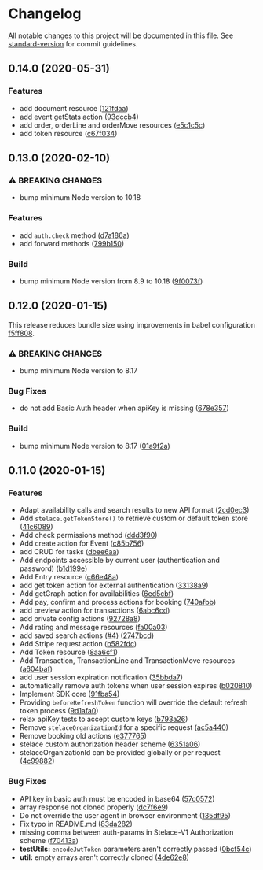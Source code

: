 # Changelog

All notable changes to this project will be documented in this file. See [standard-version](https://github.com/conventional-changelog/standard-version) for commit guidelines.

## 0.14.0 (2020-05-31)

### Features

* add document resource ([121fdaa](https://github.com/stelace/stelace.js/commit/121fdaa88de347144954ff62030866f475fe197a))
* add event getStats action ([93dccb4](https://github.com/stelace/stelace.js/commit/93dccb4819a625eb4eb41246be3e753c3255ede4))
* add order, orderLine and orderMove resources ([e5c1c5c](https://github.com/stelace/stelace.js/commit/e5c1c5c02e5d40306d19fffc034d8fef24ea7f07))
* add token resource ([c67f034](https://github.com/stelace/stelace.js/commit/c67f034c184fdfd3646c6d01d85973e70e802a99))

## 0.13.0 (2020-02-10)

### ⚠ BREAKING CHANGES

* bump minimum Node version to 10.18

### Features

* add `auth.check` method ([d7a186a](https://github.com/stelace/stelace.js/commit/d7a186a2b3c347e082eaac6f4f25c5589735ab02))
* add forward methods ([799b150](https://github.com/stelace/stelace.js/commit/799b150fb1696cf9ca73df7aec917a83932969a9))

### Build

* bump minimum Node version from 8.9 to 10.18 ([9f0073f](https://github.com/stelace/stelace.js/commit/9f0073f7d8b8f9a708e803f2bfcdf5058e7844d0))

## 0.12.0 (2020-01-15)

This release reduces bundle size using improvements in babel configuration [f5ff808](https://github.com/stelace/stelace.js/commit/f5ff808735e6aa3ba60aa76d185f5667b08da35c).

### ⚠ BREAKING CHANGES

* bump minimum Node version to 8.17

### Bug Fixes

* do not add Basic Auth header when apiKey is missing ([678e357](https://github.com/stelace/stelace.js/commit/678e35777323879a8b6a0933338307b72e9061c5))

### Build

* bump minimum Node version to 8.17 ([01a9f2a](https://github.com/stelace/stelace.js/commit/01a9f2ade002d2e3f4703ee5af068b805f76dda3))


## 0.11.0 (2020-01-15)

### Features

* Adapt availability calls and search results to new API format ([2cd0ec3](https://github.com/stelace/stelace.js/commit/2cd0ec34fa09af38ec335e3d7e9b84c221e7ed16))
* Add `stelace.getTokenStore()`  to retrieve custom or default token store ([41c6089](https://github.com/stelace/stelace.js/commit/41c60892edf77a697556c5aa6a3ba42fe3b44d77))
* Add check permissions method ([ddd3f90](https://github.com/stelace/stelace.js/commit/ddd3f90b892613d03629fb4fcf648e8a19723aad))
* Add create action for Event ([c85b756](https://github.com/stelace/stelace.js/commit/c85b756cdb3ccb8366d5591b47e6f8b6edd25729))
* add CRUD for tasks ([dbee6aa](https://github.com/stelace/stelace.js/commit/dbee6aac8feb8f88d8540daa42b64b6f518c6dc8))
* Add endpoints accessible by current user (authentication and password) ([b1d199e](https://github.com/stelace/stelace.js/commit/b1d199e17ff448d7cbd2b732149ddca133d9a89c))
* Add Entry resource ([c66e48a](https://github.com/stelace/stelace.js/commit/c66e48a9e044b38bbddf7dc1e2d7fdfc33ad7c9e))
* add get token action for external authentication ([33138a9](https://github.com/stelace/stelace.js/commit/33138a9930d722add2dbc1064cedc6f244a48fb7))
* Add getGraph action for availabilities ([6ed5cbf](https://github.com/stelace/stelace.js/commit/6ed5cbf0135bcfacf7f59927ef4f59f72d143acf))
* Add pay, confirm and process actions for booking ([740afbb](https://github.com/stelace/stelace.js/commit/740afbb84c876e0b31a87ac234e302ec4c1e1a2c))
* add preview action for transactions ([6abc6cd](https://github.com/stelace/stelace.js/commit/6abc6cd69d23640e241085ec439a363b4bf96e40))
* add private config actions ([92728a8](https://github.com/stelace/stelace.js/commit/92728a866124ab897880dd65867ddca7f0f863a5))
* Add rating and message resources ([fa00a03](https://github.com/stelace/stelace.js/commit/fa00a03240b20ca19330dd52def69fdd81fef39e))
* add saved search actions ([#4](https://github.com/stelace/stelace.js/issues/4)) ([2747bcd](https://github.com/stelace/stelace.js/commit/2747bcdfba132652976d8b8008df41ff3f22866d))
* Add Stripe request action ([b582fdc](https://github.com/stelace/stelace.js/commit/b582fdcfc7f0730f917cc47d7ad041b12dec87b8))
* Add Token resource ([8aa6cf1](https://github.com/stelace/stelace.js/commit/8aa6cf1342bfb49d9a397f57814031207c2499ab))
* Add Transaction, TransactionLine and TransactionMove resources ([a604baf](https://github.com/stelace/stelace.js/commit/a604bafb79c2b8871d398f5e757ac8622a2f0d92))
* add user session expiration notification ([35bbda7](https://github.com/stelace/stelace.js/commit/35bbda719d4bff96ddb432fc75ca7aad321fa1cf))
* automatically remove auth tokens when user session expires ([b020810](https://github.com/stelace/stelace.js/commit/b020810467ea7c71910ae50c12f20ed1a39c6ec2))
* Implement SDK core ([91fba54](https://github.com/stelace/stelace.js/commit/91fba5419003c76a5f4f190e795477b2afcbbf3d))
* Providing `beforeRefreshToken` function will override the default refresh token process ([9d1afa0](https://github.com/stelace/stelace.js/commit/9d1afa0636a878661353ae204d5093474f0bad14))
* relax apiKey tests to accept custom keys ([b793a26](https://github.com/stelace/stelace.js/commit/b793a266a2551168c7480b02b57fa385576e2825))
* Remove `stelaceOrganizationId` for a specific request ([ac5a440](https://github.com/stelace/stelace.js/commit/ac5a440b494de44646ca81091187a95c4174ce48))
* Remove booking old actions ([e377765](https://github.com/stelace/stelace.js/commit/e377765101faeeb2aa66dc7752336118cc71fdeb))
* stelace custom authorization header scheme ([6351a06](https://github.com/stelace/stelace.js/commit/6351a062ce7d1710cc9b170b26cf6b363833b78d))
* stelaceOrganizationId can be provided globally or per request ([4c99882](https://github.com/stelace/stelace.js/commit/4c99882dc27b3322659137fcbaf2896a5bfd8f4a))


### Bug Fixes

* API key in basic auth must be encoded in base64 ([57c0572](https://github.com/stelace/stelace.js/commit/57c0572f3838c115bd46c95a30e6743bbdf1700d))
* array response not cloned properly ([dc7f6e9](https://github.com/stelace/stelace.js/commit/dc7f6e93266a155bc95a12fb51b6701e11c71bec))
* Do not override the user agent in browser environment ([135df95](https://github.com/stelace/stelace.js/commit/135df951236f66f123dda56e43c537069b01081d))
* Fix typo in README.md ([83da282](https://github.com/stelace/stelace.js/commit/83da282ce1abcbd965f6b04863471222db2a8058))
* missing comma between auth-params in Stelace-V1 Authorization scheme ([f70413a](https://github.com/stelace/stelace.js/commit/f70413a053618db54e163d55e6a64cdabe888641))
* **testUtils:** `encodeJwtToken` parameters aren't correctly passed ([0bcf54c](https://github.com/stelace/stelace.js/commit/0bcf54c590124fdb2dc544c7da84f1526f5fe1b9))
* **util:** empty arrays aren't correctly cloned ([4de62e8](https://github.com/stelace/stelace.js/commit/4de62e884ea96ee573f998d9381c2f42a83130be))
